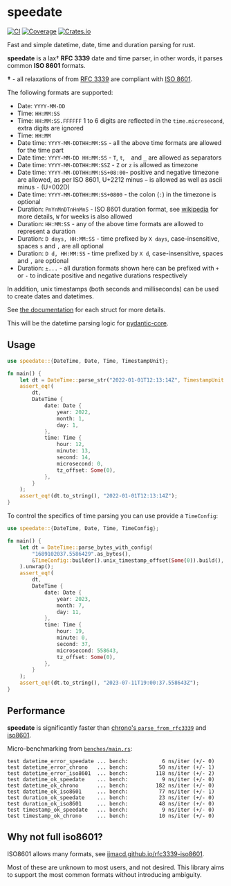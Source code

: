 # speedate

[![CI](https://github.com/pydantic/speedate/actions/workflows/ci.yml/badge.svg?event=push)](https://github.com/pydantic/speedate/actions/workflows/ci.yml?query=branch%3Amain)
[![Coverage](https://codecov.io/gh/pydantic/speedate/branch/main/graph/badge.svg)](https://codecov.io/gh/pydantic/speedate)
[![Crates.io](https://img.shields.io/crates/v/speedate?color=green)](https://crates.io/crates/speedate)

Fast and simple datetime, date, time and duration parsing for rust.

**speedate** is a lax† **RFC 3339** date and time parser, in other words, it parses common **ISO 8601**
formats.

**†** - all relaxations of from [RFC 3339](https://tools.ietf.org/html/rfc3339)
are compliant with [ISO 8601](https://en.wikipedia.org/wiki/ISO_8601).

The following formats are supported:
* Date: `YYYY-MM-DD`
* Time: `HH:MM:SS`
* Time: `HH:MM:SS.FFFFFF` 1 to 6 digits are reflected in the `time.microsecond`, extra digits are ignored
* Time: `HH:MM`
* Date time: `YYYY-MM-DDTHH:MM:SS` - all the above time formats are allowed for the time part
* Date time: `YYYY-MM-DD HH:MM:SS` - `T`, `t`, ` ` and `_` are allowed as separators
* Date time: `YYYY-MM-DDTHH:MM:SSZ` - `Z` or `z` is allowed as timezone
* Date time: `YYYY-MM-DDTHH:MM:SS+08:00`- positive and negative timezone are allowed, as per ISO 8601, U+2212 minus `−`
  is allowed as well as ascii minus `-` (U+002D)
* Date time: `YYYY-MM-DDTHH:MM:SS+0800` - the colon (`:`) in the timezone is optional
* Duration: `PnYnMnDTnHnMnS` - ISO 8601 duration format,
  see [wikipedia](https://en.wikipedia.org/wiki/ISO_8601#Durations) for more details, `W` for weeks is also allowed
* Duration: `HH:MM:SS` - any of the above time formats are allowed to represent a duration
* Duration: `D days, HH:MM:SS` - time prefixed by `X days`, case-insensitive, spaces `s` and `,` are all optional
* Duration: `D d, HH:MM:SS` - time prefixed by `X d`, case-insensitive, spaces and `,` are optional
* Duration: `±...` - all duration formats shown here can be prefixed with `+` or `-` to indicate
  positive and negative durations respectively

In addition, unix timestamps (both seconds and milliseconds) can be used to create dates and datetimes.

See [the documentation](https://docs.rs/speedate/latest/speedate/index.html#structs) for each struct for more details.

This will be the datetime parsing logic for [pydantic-core](https://github.com/pydantic/pydantic-core).

## Usage

```rust
use speedate::{DateTime, Date, Time, TimestampUnit};

fn main() {
    let dt = DateTime::parse_str("2022-01-01T12:13:14Z", TimestampUnit::Infer).unwrap();
    assert_eq!(
        dt,
        DateTime {
            date: Date {
                year: 2022,
                month: 1,
                day: 1,
            },
            time: Time {
                hour: 12,
                minute: 13,
                second: 14,
                microsecond: 0,
                tz_offset: Some(0),
            },
        }
    );
    assert_eq!(dt.to_string(), "2022-01-01T12:13:14Z");
}
```

To control the specifics of time parsing you can use provide a `TimeConfig`:

```rust
use speedate::{DateTime, Date, Time, TimeConfig};

fn main() {
    let dt = DateTime::parse_bytes_with_config(
        "1689102037.5586429".as_bytes(),
        &TimeConfig::builder().unix_timestamp_offset(Some(0)).build(),
    ).unwrap();
    assert_eq!(
        dt,
        DateTime {
            date: Date {
                year: 2023,
                month: 7,
                day: 11,
            },
            time: Time {
                hour: 19,
                minute: 0,
                second: 37,
                microsecond: 558643,
                tz_offset: Some(0),
            },
        }
    );
    assert_eq!(dt.to_string(), "2023-07-11T19:00:37.558643Z");
}
```

## Performance

**speedate** is significantly faster than
[chrono's `parse_from_rfc3339`](https://docs.rs/chrono/latest/chrono/struct.DateTime.html#method.parse_from_rfc3339)
and [iso8601](https://crates.io/crates/iso8601).

Micro-benchmarking from [`benches/main.rs`](https://github.com/pydantic/speedate/blob/main/benches/main.rs):

```text
test datetime_error_speedate ... bench:           6 ns/iter (+/- 0)
test datetime_error_chrono   ... bench:          50 ns/iter (+/- 1)
test datetime_error_iso8601  ... bench:         118 ns/iter (+/- 2)
test datetime_ok_speedate    ... bench:           9 ns/iter (+/- 0)
test datetime_ok_chrono      ... bench:         182 ns/iter (+/- 0)
test datetime_ok_iso8601     ... bench:          77 ns/iter (+/- 1)
test duration_ok_speedate    ... bench:          23 ns/iter (+/- 0)
test duration_ok_iso8601     ... bench:          48 ns/iter (+/- 0)
test timestamp_ok_speedate   ... bench:           9 ns/iter (+/- 0)
test timestamp_ok_chrono     ... bench:          10 ns/iter (+/- 0)
```

## Why not full iso8601?

ISO8601 allows many formats, see
[ijmacd.github.io/rfc3339-iso8601](https://ijmacd.github.io/rfc3339-iso8601/).

Most of these are unknown to most users, and not desired. This library aims to support the most common formats
without introducing ambiguity.
